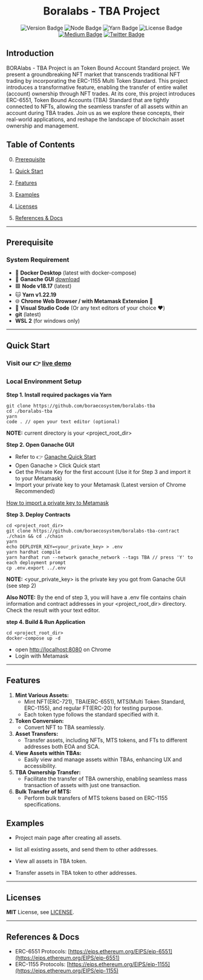 <h1 align="center">Boralabs - TBA Project</h1>
<p align="center">
<img alt="Version Badge" src="https://img.shields.io/badge/version-1.0-teal">
<img alt="Node Badge" src="https://img.shields.io/badge/node-%5E18.17-blue?logo=nodedotjs">
<img alt="Yarn Badge" src="https://img.shields.io/badge/yarn-1.22-blue?logo=yarn">
<img alt="License Badge" src="https://img.shields.io/badge/license-MIT-greenyellow">
<a href="https://medium.com/boraecosystem" target="_blank"><img alt="Medium Badge" src="https://img.shields.io/badge/read_more-gray?logo=medium"></a>
<a href="https://twitter.com/bora_ecosystem" target="_blank"><img alt="Twitter Badge" src="https://img.shields.io/badge/follow-white?logo=x&logoColor=black"></a>
</p>

## Introduction

BORAlabs - TBA Project is an Token Bound Account Standard project. We present a groundbreaking NFT market that
transcends traditional NFT trading by incorporating the ERC-1155 Multi Token Standard. This project introduces a
transformative feature, enabling the transfer of entire wallet (account) ownership through NFT trades. At its core, this
project introduces ERC-6551, Token Bound Accounts (TBA) Standard that are tightly connected to NFTs, allowing the
seamless transfer of all assets within an account during TBA trades. Join us as we explore these concepts, their
real-world applications, and reshape the landscape of blockchain asset ownership and management.

## Table of Contents

0. [Prerequisite](#prerequisite)

1. [Quick Start](#quick-start)

2. [Features](#features)

3. [Examples](#examples)

4. [Licenses](#licenses)

5. [References & Docs](#references---docs)

---

## Prerequisite

### System Requirement

- 🐳 **Docker Desktop** (latest with docker-compose)
- 🥮 **Ganache GUI** [download](https://trufflesuite.com/ganache/)
- 🟩 **Node v18.17** (latest)
- 🐱 **Yarn v1.22.19**
- 🌐 **Chrome Web Browser / with Metamask Extension** 🦊
- 📝 **Visual Studio Code** (Or any text editors of your choice ❤️)
- **git** (latest)
- **WSL 2** (for windows only)

---

## Quick Start

### Visit our 👉 [live demo](https://tba.boralabs.net/)

### Local Environment Setup

**Step 1. Install required packages via Yarn**</br>

```shell
git clone https://github.com/boraecosystem/boralabs-tba
cd ./boralabs-tba
yarn
code . // open your text editor (optional)
```

**NOTE:** current directory is your <project_root_dir>

**Step 2. Open Ganache GUI** </br>

- Refer to 👉 [Ganache Quick Start](https://trufflesuite.com/docs/ganache/quickstart/)
- Open Ganache > Click Quick start
- Get the Private Key for the first account (Use it for Step 3 and import it to your Metamask)
- Import your private key to your Metamask (Latest version of Chrome Recommended)

[How to import a private key to
Metamask](https://support.metamask.io/hc/en-us/articles/360015489331-How-to-import-an-account)

**Step 3. Deploy Contracts** </br>

```shell
cd <project_root_dir>
git clone https://github.com/boraecosystem/boralabs-tba-contract ./chain && cd ./chain
yarn
echo DEPLOYER_KEY=<your_private_key> > .env
yarn hardhat compile
yarn hardhat run --network ganache_network --tags TBA // press 'Y' to each deployment prompt
cp .env.export ../.env
```

**NOTE:** <your_private_key> is the private key you got from Ganache GUI (see step 2)

**Also NOTE:** By the end of step 3, you will have a .env file contains chain information and contract addresses in
your <project_root_dir> directory. Check the result with your text editor.

**step 4. Build & Run Application**

```shell
cd <project_root_dir>
docker-compose up -d
```

- open [http://localhost:8080](http://localhost:8080) on Chrome
- Login with Metamask

---

## Features

1. **Mint Various Assets:**
    - Mint NFT(ERC-721), TBA(ERC-6551), MTS(Multi Token Standard, ERC-1155), and regular FT(ERC-20) for testing purpose.
    - Each token type follows the standard specified with it.
2. **Token Conversion:**
    - Convert NFT to TBA seamlessly.
3. **Asset Transfers:**
    - Transfer assets, including NFTs, MTS tokens, and FTs to different addresses both EOA and SCA.
4. **View Assets within TBAs:**
    - Easily view and manage assets within TBAs, enhancing UX and accessibility.
5. **TBA Ownership Transfer:**
    - Facilitate the transfer of TBA ownership, enabling seamless mass transaction of assets with just one transaction.
6. **Bulk Transfer of MTS:**
    - Perform bulk transfers of MTS tokens based on ERC-1155 specifications.

## Examples

- Project main page after creating all assets.

- list all existing assets, and send them to other addresses.

- View all assets in TBA token.

- Transfer assets in TBA token to other addresses.

---

## Licenses

**MIT** License, see [LICENSE](./LICENSE).

---

## References & Docs

- ERC-6551 Protocols: [https://eips.ethereum.org/EIPS/eip-6551](https://eips.ethereum.org/EIPS/eip-6551)
- ERC-1155 Protocols: [https://eips.ethereum.org/EIPS/eip-1155](https://eips.ethereum.org/EIPS/eip-1155)
